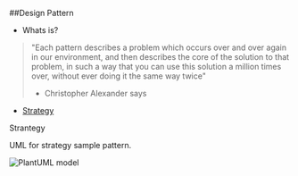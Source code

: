 ##Design Pattern

* Whats is?

>"Each pattern describes a problem which occurs over and over again in our environment, and then describes the core of the solution to that problem, in such a way that you can use this solution a million times over, without ever doing it the same way twice" 
> - Christopher Alexander says

* [Strategy](#strategy)





<a name="strategy">Strantegy</a>

UML for strategy sample pattern.


![PlantUML model](http://plantuml.com/plantuml/png/SyfFKj2rKt3CoKnELR1Io4ZDoSa70000)